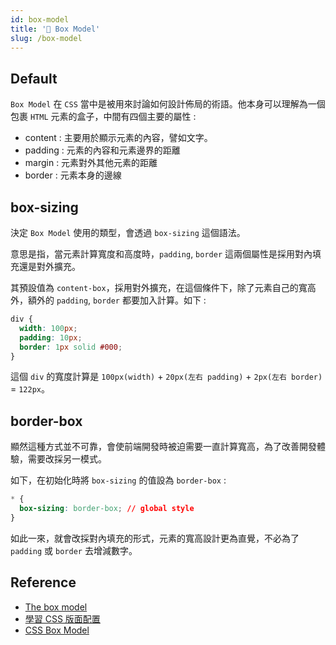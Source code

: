 ```yaml
---
id: box-model
title: '📜 Box Model'
slug: /box-model
---
```


## Default

`Box Model` 在 `CSS` 當中是被用來討論如何設計佈局的術語。他本身可以理解為一個包裹 `HTML` 元素的盒子，中間有四個主要的屬性 :

- content : 主要用於顯示元素的內容，譬如文字。
- padding : 元素的內容和元素邊界的距離
- margin : 元素對外其他元素的距離
- border : 元素本身的邊線

## box-sizing

決定 `Box Model` 使用的類型，會透過 `box-sizing` 這個語法。

意思是指，當元素計算寬度和高度時，`padding`, `border` 這兩個屬性是採用對內填充還是對外擴充。

其預設值為 `content-box`，採用對外擴充，在這個條件下，除了元素自己的寬高外，額外的 `padding`, `border` 都要加入計算。如下 :

```css
div {
  width: 100px;
  padding: 10px;
  border: 1px solid #000;
}
```

這個 `div` 的寬度計算是 `100px(width)` + `20px(左右 padding)` + `2px(左右 border)` = `122px`。

## border-box

顯然這種方式並不可靠，會使前端開發時被迫需要一直計算寬高，為了改善開發體驗，需要改採另一模式。

如下，在初始化時將 `box-sizing` 的值設為 `border-box` :

```css
* {
  box-sizing: border-box; // global style
}
```

如此一來，就會改採對內填充的形式，元素的寬高設計更為直覺，不必為了 `padding` 或 `border` 去增減數字。

## Reference

- [The box model](https://developer.mozilla.org/en-US/docs/Learn/CSS/Building_blocks/The_box_model)
- [學習 CSS 版面配置](https://zh-tw.learnlayout.com/box-sizing.html)
- [CSS Box Model](https://www.w3schools.com/css/css_boxmodel.asp)
